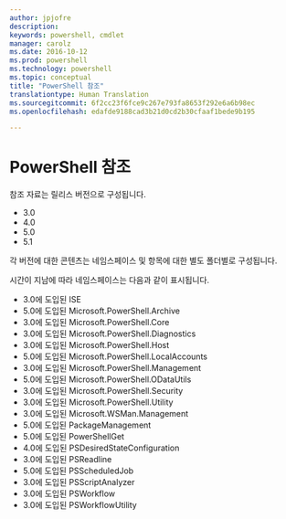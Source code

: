 ```yaml
---
author: jpjofre
description: 
keywords: powershell, cmdlet
manager: carolz
ms.date: 2016-10-12
ms.prod: powershell
ms.technology: powershell
ms.topic: conceptual
title: "PowerShell 참조"
translationtype: Human Translation
ms.sourcegitcommit: 6f2cc23f6fce9c267e793fa8653f292e6a6b98ec
ms.openlocfilehash: edafde9188cad3b21d0cd2b30cfaaf1bede9b195

---
```


#  PowerShell 참조

참조 자료는 릴리스 버전으로 구성됩니다.

- 3.0
- 4.0
- 5.0
- 5.1

각 버전에 대한 콘텐츠는 네임스페이스 및 항목에 대한 별도 폴더별로 구성됩니다.

시간이 지남에 따라 네임스페이스는 다음과 같이 표시됩니다.

- 3.0에 도입된 ISE
- 5.0에 도입된 Microsoft.PowerShell.Archive
- 3.0에 도입된 Microsoft.PowerShell.Core
- 3.0에 도입된 Microsoft.PowerShell.Diagnostics
- 3.0에 도입된 Microsoft.PowerShell.Host
- 5.0에 도입된 Microsoft.PowerShell.LocalAccounts
- 3.0에 도입된 Microsoft.PowerShell.Management
- 5.0에 도입된 Microsoft.PowerShell.ODataUtils
- 3.0에 도입된 Microsoft.PowerShell.Security
- 3.0에 도입된 Microsoft.PowerShell.Utility
- 3.0에 도입된 Microsoft.WSMan.Management
- 5.0에 도입된 PackageManagement
- 5.0에 도입된 PowerShellGet
- 4.0에 도입된 PSDesiredStateConfiguration
- 3.0에 도입된 PSReadline
- 5.0에 도입된 PSScheduledJob
- 3.0에 도입된 PSScriptAnalyzer
- 3.0에 도입된 PSWorkflow
- 3.0에 도입된 PSWorkflowUtility




<!--HONumber=Nov16_HO4-->


